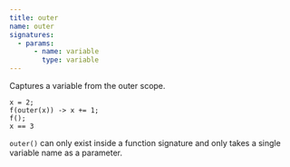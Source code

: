 ```yaml
---
title: outer
name: outer
signatures:
  - params:
      - name: variable
        type: variable
---
```


Captures a variable from the outer scope.

```scarpet
x = 2;
f(outer(x)) -> x += 1;
f();
x == 3
```

`outer()` can only exist inside a function signature and only takes a single
variable name as a parameter.
